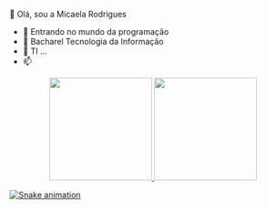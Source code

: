   👋 Olá, sou a Micaela Rodrigues
- 👀 Entrando no mundo da programação
- 🌱 Bacharel Tecnologia da Informação 
- 💞️ TI ...
- 📫 



<!---
MicaelaRodriguess/MicaelaRodriguess is a ✨ special ✨ repository because its `README.md` (this file) appears on your GitHub profile.
You can click the Preview link to take a look at your changes.
--->
<div align="center">
  <a href="https://github.com/MicaelaRodriguess">
  <img height="180em" src="https://github-readme-stats.vercel.app/api?username=MicaelaRodriguess&show_icons=true&theme=dracula&include_all_commits=true&count_private=true"/>
  <img height="180em" src="https://github-readme-stats.vercel.app/api/top-langs/?username=MicaelaRodriguess&layout=compact&langs_count=7&theme=dracula"/>
</div>

  
  
  
  
  
 ![Snake animation](https://github.com/MicaelaRodriguess/MicaelaRodriguess/blob/output/github-contribution-grid-snake.svg)
  
